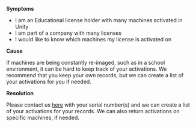 

**Symptoms**


- I am an Educational license holder with many machines activated in Unity
- I am part of a company with many licenses
- I would like to know which machines my license is activated on



**Cause**



If machines are being constantly re-imaged, such as in a school environment, it can be hard to keep track of your activations. We recommend that you keep your own records, but we can create a list of your activations for you if needed.



**Resolution**



Please contact us [here](/hc/en-us/requests/new) with your serial number(s) and we can create a list of your activations for your records. We can also return activations on specific machines, if needed.










